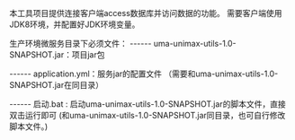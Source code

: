 本工具项目提供连接客户端access数据库并访问数据的功能。
需要客户端使用JDK8环境，并配置好JDK环境变量。

生产环境微服务目录下必须文件：
------ uma-unimax-utils-1.0-SNAPSHOT.jar：项目jar包

------ application.yml：服务jar的配置文件
                                    （需要和uma-unimax-utils-1.0-SNAPSHOT.jar在同目录）

------ 启动.bat : 启动uma-unimax-utils-1.0-SNAPSHOT.jar的脚本文件，直接双击运行即可
                            (和uma-unimax-utils-1.0-SNAPSHOT.jar同目录，也可自行修改脚本文件。)
	